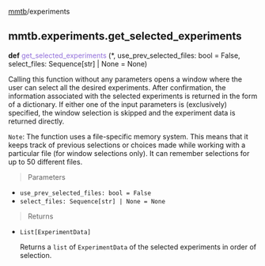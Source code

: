 [mmtb](../README.md)/experiments

## mmtb.experiments.get_selected_experiments

**def** <span style="color:mediumpurple;">get_selected_experiments</span> (*, use_prev_selected_files: bool = False, select_files: Sequence[str] | None = None)

Calling this function without any parameters opens a window where the user can select all the desired experiments. After confirmation, the information associated with the selected experiments is returned in the form of a dictionary. If either one of the input parameters is (exclusively) specified, the window selection is skipped and the experiment  data is returned directly.

`Note`: The function uses a file-specific memory system. This means that it keeps track of previous selections or choices made while working with a particular file (for window selections only). It can remember selections for up to 50 different files.

>Parameters

+ `use_prev_selected_files: bool = False`
+ `select_files: Sequence[str] | None = None`

>Returns

+ `List[ExperimentData]`

    Returns a `list` of `ExperimentData` of the selected experiments in order of selection.